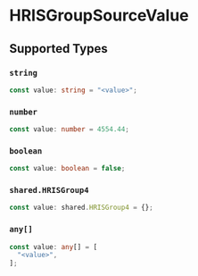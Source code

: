 # HRISGroupSourceValue


## Supported Types

### `string`

```typescript
const value: string = "<value>";
```

### `number`

```typescript
const value: number = 4554.44;
```

### `boolean`

```typescript
const value: boolean = false;
```

### `shared.HRISGroup4`

```typescript
const value: shared.HRISGroup4 = {};
```

### `any[]`

```typescript
const value: any[] = [
  "<value>",
];
```


